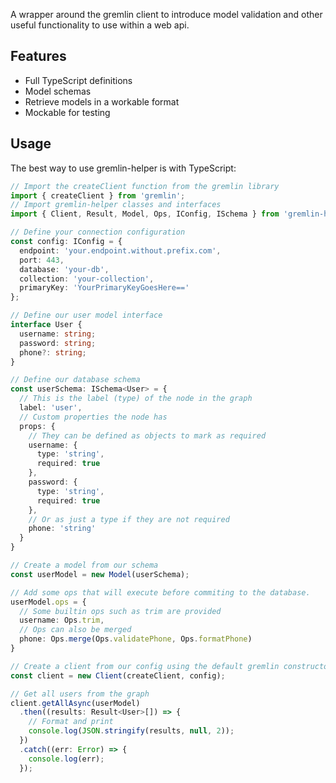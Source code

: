 A wrapper around the gremlin client to introduce model validation and other useful functionality to use within a web api.

## Features

- Full TypeScript definitions
- Model schemas
- Retrieve models in a workable format
- Mockable for testing

## Usage

The best way to use gremlin-helper is with TypeScript:

```typescript
// Import the createClient function from the gremlin library
import { createClient } from 'gremlin';
// Import gremlin-helper classes and interfaces
import { Client, Result, Model, Ops, IConfig, ISchema } from 'gremlin-helper';

// Define your connection configuration
const config: IConfig = {
  endpoint: 'your.endpoint.without.prefix.com',
  port: 443,
  database: 'your-db',
  collection: 'your-collection',
  primaryKey: 'YourPrimaryKeyGoesHere=='
};

// Define our user model interface
interface User {
  username: string;
  password: string;
  phone?: string;
}

// Define our database schema
const userSchema: ISchema<User> = {
  // This is the label (type) of the node in the graph
  label: 'user',
  // Custom properties the node has
  props: {
    // They can be defined as objects to mark as required
    username: {
      type: 'string',
      required: true
    },
    password: {
      type: 'string',
      required: true
    },
    // Or as just a type if they are not required
    phone: 'string'
  }
}

// Create a model from our schema
const userModel = new Model(userSchema);

// Add some ops that will execute before commiting to the database.
userModel.ops = {
  // Some builtin ops such as trim are provided
  username: Ops.trim,
  // Ops can also be merged
  phone: Ops.merge(Ops.validatePhone, Ops.formatPhone)
}

// Create a client from our config using the default gremlin constructor
const client = new Client(createClient, config);

// Get all users from the graph
client.getAllAsync(userModel)
  .then((results: Result<User>[]) => {
    // Format and print
    console.log(JSON.stringify(results, null, 2));
  })
  .catch((err: Error) => {
    console.log(err);
  });
```